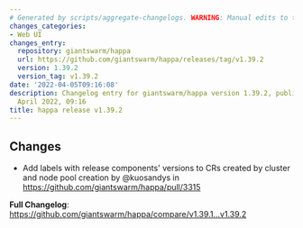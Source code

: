 ```yaml
---
# Generated by scripts/aggregate-changelogs. WARNING: Manual edits to this files will be overwritten.
changes_categories:
- Web UI
changes_entry:
  repository: giantswarm/happa
  url: https://github.com/giantswarm/happa/releases/tag/v1.39.2
  version: 1.39.2
  version_tag: v1.39.2
date: '2022-04-05T09:16:08'
description: Changelog entry for giantswarm/happa version 1.39.2, published on 05
  April 2022, 09:16
title: happa release v1.39.2
---
```


## Changes

* Add labels with release components' versions to CRs created by cluster and node pool creation by @kuosandys in https://github.com/giantswarm/happa/pull/3315


**Full Changelog**: https://github.com/giantswarm/happa/compare/v1.39.1...v1.39.2
